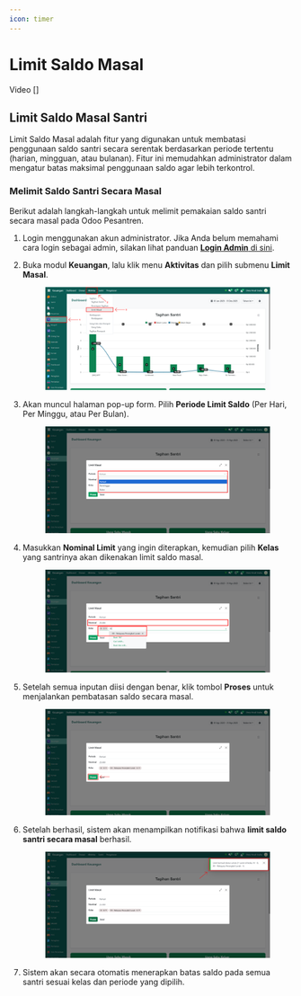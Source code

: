 ```yaml
---
icon: timer
---
```


# Limit Saldo Masal

Video \[]

## Limit Saldo Masal Santri

Limit Saldo Masal adalah fitur yang digunakan untuk membatasi penggunaan saldo santri secara serentak berdasarkan periode tertentu (harian, mingguan, atau bulanan). Fitur ini memudahkan administrator dalam mengatur batas maksimal penggunaan saldo agar lebih terkontrol.

### Melimit Saldo Santri Secara Masal

Berikut adalah langkah-langkah untuk melimit pemakaian saldo santri secara masal pada Odoo Pesantren.

1. Login menggunakan akun administrator. Jika Anda belum memahami cara login sebagai admin, silakan lihat panduan [**Login Admin** di sini](../../panduan-login/login-admin.md).
2.  Buka modul **Keuangan**, lalu klik menu **Aktivitas** dan pilih submenu **Limit Masal**.

    <figure><img src="../../.gitbook/assets/images-355.PNG" alt=""><figcaption></figcaption></figure>


3.  Akan muncul halaman pop-up form. Pilih **Periode Limit Saldo** (Per Hari, Per Minggu, atau Per Bulan).

    <figure><img src="../../.gitbook/assets/images-356.png" alt=""><figcaption></figcaption></figure>


4.  Masukkan **Nominal Limit** yang ingin diterapkan, kemudian pilih **Kelas** yang santrinya akan dikenakan limit saldo masal.

    <figure><img src="../../.gitbook/assets/images-357.png" alt=""><figcaption></figcaption></figure>


5.  Setelah semua inputan diisi dengan benar, klik tombol **Proses** untuk menjalankan pembatasan saldo secara masal.

    <figure><img src="../../.gitbook/assets/images-358.png" alt=""><figcaption></figcaption></figure>


6.  Setelah berhasil, sistem akan menampilkan notifikasi bahwa **limit saldo santri secara masal** berhasil.

    <figure><img src="../../.gitbook/assets/images-359.png" alt=""><figcaption></figcaption></figure>


7. Sistem akan secara otomatis menerapkan batas saldo pada semua santri sesuai kelas dan periode yang dipilih.
